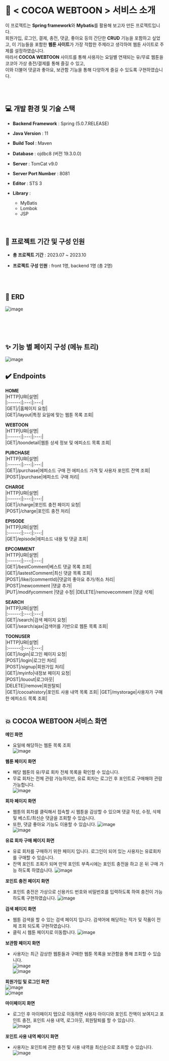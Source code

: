 # 📖 < COCOA WEBTOON > 서비스 소개
 이 프로젝트는 **Spring framework**와 **Mybatis**를 활용해 보고자 만든 프로젝트입니다.     
 회원가입, 로그인, 결제, 충전, 댓글, 좋아요 등의 간단한 **CRUD** 기능을 포함하고 싶었고, 이 기능들을 포함한 **웹툰 사이트**가 가장 적합한 주제라고 생각하여 웹툰 사이트로 주제를 설정하였습니다.       
 따라서 **COCOA WEBTOON** 사이트를 통해 사용자는 요일별 연재되는 유/무료 웹툰을 코코아 가상 충전/결제를 통해 즐길 수 있고,     
 이와 더불어 댓글과 좋아요, 보관함 기능을 통해
다양하게 즐길 수 있도록 구현하였습니다.   
<!--템플릿 엔진으로 JSP를 선택한 이유는 원래는 spring framework에 Thymeleaf를 dependencies추가 했었는데 spring에서는 타임리프가 잘 호환이 되지 않는 문제가 생겼고
타임리프는 스프링부트와 잘 맞는 템플릿 엔진이라는 것을 깨닫고 JSP로 다시 변경하게 되었습니다.-->
    
<br>
<br>
      
## 💻 개발 환경 및 기술 스택
- **Backend Framework** : Spring (5.0.7.RELEASE)
- **Java Version** : 11
- **Build Tool** : Maven
- **Database** : ojdbc8 (버전 19.3.0.0)
- **Server** : TomCat v9.0
- **Server Port Number** : 8081
- **Editor** : STS 3 
- **Library** :
  - MyBatis 
  - Lombok 
  - JSP 

   <br>
   <br>    
      
## 🙂 프로젝트 기간 및 구성 인원
- **총 프로젝트 기간** : 2023.07 ~ 2023.10    
- **프로젝트 구성 인원** : front 1명, backend 1명 (총 2명)
 

   <br>
   <br>
       
## 🧩 ERD 
![image](https://github.com/user-attachments/assets/25d70032-9e05-46cf-a90a-0ca92b2c81a3)

<br>
<br>
<br>

## ✨ 기능 별 페이지 구성 (메뉴 트리)
![image](https://github.com/user-attachments/assets/1de230e1-f158-4bc6-b007-c4e56d9c5f72)




## ✔️ Endpoints 
      
**HOME**    
|HTTP|URI|설명|   
|:------:|:---:|:---:|   
|GET|/|홈페이지 요청|    
|GET|/layout|특정 요일에 맞는 웹툰 목록 조회|       
      
**WEBTOON**    
|HTTP|URI|설명|   
|:------:|:---:|:---:|   
|GET|/toondetail|웹툰 상세 정보 및 에피소드 목록 조회| 
      
      
**PURCHASE**    
|HTTP|URI|설명|   
|:------:|:---:|:---:|   
|GET|/purchase|에피소드 구매 전 에피소드 가격 및 사용자 포인트 잔액 조회|   
|POST|/purchase|에피소드 구매 처리| 

      
      
**CHARGE**    
|HTTP|URI|설명|   
|:------:|:---:|:---:|   
|GET|/charge|포인트 충전 페이지 요청|   
|POST|/charge|포인트 충전 처리|    
      
      
**EPISODE**    
|HTTP|URI|설명|   
|:------:|:---:|:---:|   
|GET|/episode|에피소드 내용 및 댓글 조회|   
      
      
**EPCOMMENT**    
|HTTP|URI|설명|   
|:------:|:---:|:---:|   
|GET|/bestComment|베스트 댓글 목록 조회|  
|GET|/lastestComment|최신 댓글 목록 조회|  
|POST|/like/{commentId}|댓글의 좋아요 추가/취소 처리|  
|POST|/newcomment |댓글 추가|  
|PUT|/modifycomment |댓글 수정| 
|DELETE|/removecomment |댓글 삭제|  
      
      
**SEARCH**    
|HTTP|URI|설명|   
|:------:|:---:|:---:|   
|GET|/search|검색 페이지 요청|  
|GET|/search/ajax|검색어를 기반으로 웹툰 목록 조회|       
      
**TOONUSER**    
|HTTP|URI|설명|   
|:------:|:---:|:---:|   
|GET|/login|로그인 페이지 요청|  
|POST|/login|로그인 처리|  
|POST|/signup|회원가입 처리|  
|GET|/myinfo|내정보 페이지 요청|  
|POST|/louout|로그아웃|  
|DELETE|/remove|회원탈퇴|  
|GET|/cocoahistory|포인트 사용 내역 목록 조회|
|GET|/mystorage|사용자가 구매한 에피소드 목록 조회| 
<br>
<br>    

## 💥 COCOA WEBTOON 서비스 화면 
**메인 화면**     
- 요일에 해당하는 웹툰 목록 조회    
![image](https://github.com/user-attachments/assets/5300a1f0-8f1f-4172-a699-93ea440ee611)     

**웹툰 페이지 화면**      
- 해당 웹툰의 유/무료 회차 전체 목록을 확인할 수 있습니다.     
- 무료 회차는 전체 관람 가능하지만, 유료 회차는 로그인 후 포인트로 구매해야 관람 가능합니다.       
![image](https://github.com/user-attachments/assets/751adec4-1ddc-43af-b26f-cae14bf431bd)      
   
**회차 페이지 화면**      
- 웹툰의 회차를 클릭해서 접속할 시 웹툰을 감상할 수 있으며 댓글 작성, 수정, 삭제 및 베스트/최신순 댓글을 조회할 수 있습니다.
- 또한, 댓글 좋아요 기능도 이용할 수 있습니다. 
![image](https://github.com/user-attachments/assets/a888a59d-633a-42c5-b030-4f13962e4599)    
![image](https://github.com/user-attachments/assets/c396aac4-5483-42b6-815e-f23eb15a701f)    

**유료 회차 구매 페이지 화면**      
- 유료 회차를 구매하기 위한 페이지 입니다. 로그인이 되어 있는 사용자는 유료회차를 구매할 수 있습니다.
- 잔액 포인트 조회가 되며 만약 포인트 부족시에는 포인트 충전을 하고 온 뒤 구매 가능 하도록 하였습니다.
![image](https://github.com/user-attachments/assets/be314a22-53fe-421f-99d9-870aaaf56e3f)   

**포인트 충전 페이지 화면**  
- 포인트 충전은 가상으로 신용카드 번호와 비밀번호를 입력하도록 하여 충전이 가능하도록 구현하였습니다.
![image](https://github.com/user-attachments/assets/44294bd7-b121-4236-a0ad-f8ab8391ca47)    

**검색 페이지 화면**  
- 웹툰 검색을 할 수 있는 검색 페이지 입니다. 검색어에 해당하는 작가 및 작품이 전체 조회 되도록 구현하였습니다.
- 클릭 시 웹툰 페이지로 이동합니다. 
![image](https://github.com/user-attachments/assets/c62b8d49-234b-4d41-a051-a63a736e0595)     

**보관함 페이지 화면**  
- 사용자는 최근 감상한 웹툰들과 구매한 웹툰 목록을 보관함을 통해 조회할 수 있습니다.   
![image](https://github.com/user-attachments/assets/1b9c699f-1593-4e8c-b96e-5c58660dbcce)    
![image](https://github.com/user-attachments/assets/9fe52160-eade-4c9d-b26c-28ed1d157b93)    

 
**회원가입 및 로그인 화면**         
![image](https://github.com/user-attachments/assets/e253597a-95b1-4978-bd1d-7b326f77dc8d)     
![image](https://github.com/user-attachments/assets/e39ea55c-781a-4440-b448-d93ba2efdbb9)      

**마이페이지 화면**     
- 로그인 후 마이페이지 탭으로 이동하면 사용자 아이디와 포인트 잔액이 보여지고 포인트 충전, 포인트 사용 내역, 로그아웃, 회원탈퇴를 할 수 있습니다.      
![image](https://github.com/user-attachments/assets/703d663d-d814-4718-94db-bc8cdef20c31)

**포인트 사용 내역 페이지 화면**     
- 사용자는 포인트에 관한 충전 및 사용 내역을 최신순으로 조회할 수 있습니다.      
![image](https://github.com/user-attachments/assets/411da994-3fb0-4886-927b-d02e9f6b591b)     

<!--
## 👉 개선 사항
- 코코아 충전 기능을 카카오 결제 API를 연동하여 QR 단건 결제로 개선해 볼 것
-->
